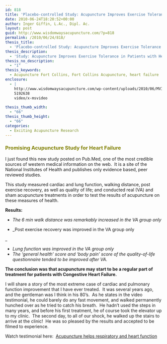 ```yaml
---
id: 818
title: 'Placebo-controlled Study: Acupuncture Improves Exercise Tolerance in Patients with Heart Failure'
date: 2010-06-24T18:20:52+00:00
author: Inger Giffin, L.Ac., Dipl. Ac.
layout: post
guid: http://www.wisdomwaysacupuncture.com/?p=818
permalink: /2010/06/24/818/
thesis_title:
  - 'Placebo-controlled Study: Acupuncture Improves Exercise Tolerance in Patients with Heart Failure'
thesis_description:
  - 'Study: Acupuncture Improves Exercise Tolerance in Patients with Heart Failure.  Plus a short video testimonial showing great improvement! '
thesis_no_description:
  - "1"
thesis_keywords:
  - Acupuncture Fort Collins, Fort Collins Acupuncture, heart failure
enclosure:
  - |
    http://www.wisdomwaysacupuncture.com/wp-content/uploads/2010/06/MVI_0168.avi
    5192638
    video/x-msvideo
    
thesis_thumb_width:
  - "66"
thesis_thumb_height:
  - "66"
categories:
  - Exciting Acupuncture Research
---
```

### <span style="color: #808000;">Promising Acupuncture Study for Heart Failure</span>

I just found this new study posted on Pub.Med, one of the most credible sources of western medical information on the web.  It is a site of the National Institutes of Health and publishes only evidence based, peer reviewed studies.

This study measured cardiac and lung function, walking distance, post exercise recovery, as well as quality of life; and conducted real (VA) and sham acupuncture treatments in order to test the results of acupuncture on these measures of health.

**Results:** 

  * _The 6 min walk distance was remarkably increased in the VA group only_

  * _Post exercise recovery was improved in the VA group only
  
_ 

  * _Lung function was improved in the VA group_ _only_
  * _The &#8216;general health&#8217; score and &#8216;body pain&#8217; score of the quality-of-life questionnaire tended to be improved after VA._

**The conclusion was that acupuncture may start to be a regular part of treatment for patients with Congestive Heart Failure.**

I will share a story of the most extreme case of cardiac and pulmonary function improvement that I have ever treated.  It was several years ago, and the gentleman was I think in his 80&#8217;s.  As he states in the video testimonial, he could barely do any fast movement, and walked permanently hunched over as he tried to catch his breath.  He hadn&#8217;t used the steps in many years, and before his first treatment, he of course took the elevator up to my clinic.  The second day, to all of our shock, he walked up the stairs to arrive at the clinic!  He was so pleased by the results and accepted to be filmed to experience.

Watch testimonial here:  [Acupuncture helps respiratory and heart function](http://www.wisdomwaysacupuncture.com/wp-content/uploads/2010/06/MVI_0168.avi)